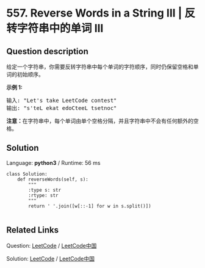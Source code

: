 # 557. Reverse Words in a String III | 反转字符串中的单词 III

## Question description

<!--If you want to use the English description, use <p>Given a string, you need to reverse the order of characters in each word within a sentence while still preserving whitespace and initial word order.</p>

<p><b>Example 1:</b><br />
<pre>
<b>Input:</b> "Let's take LeetCode contest"
<b>Output:</b> "s'teL ekat edoCteeL tsetnoc"
</pre>
</p>

<p><b>Note:</b>
In the string, each word is separated by single space and there will not be any extra space in the string.
</p> instead-->
<p>给定一个字符串，你需要反转字符串中每个单词的字符顺序，同时仍保留空格和单词的初始顺序。</p>

<p><strong>示例&nbsp;1:</strong></p>

<pre>
输入: &quot;Let&#39;s take LeetCode contest&quot;
输出: &quot;s&#39;teL ekat edoCteeL tsetnoc&quot;<strong><strong><strong>&nbsp;</strong></strong></strong>
</pre>

<p><strong><strong><strong><strong>注意：</strong></strong></strong></strong>在字符串中，每个单词由单个空格分隔，并且字符串中不会有任何额外的空格。</p>




## Solution

Language: **python3**  /  Runtime: 56 ms

```python3
class Solution:
    def reverseWords(self, s):
        """
        :type s: str
        :rtype: str
        """
        return ' '.join([w[::-1] for w in s.split()])
        
```



## Related Links

Question: [LeetCode](https://leetcode.com/problems/reverse-words-in-a-string-iii/description/)  /  [LeetCode中国](https://leetcode-cn.com/problems/reverse-words-in-a-string-iii/description/)

Solution: [LeetCode](https://leetcode.com/articles/reverse-words-in-a-string-iii/)  /  [LeetCode中国](https://leetcode-cn.com/articles/reverse-words-in-a-string-iii/)